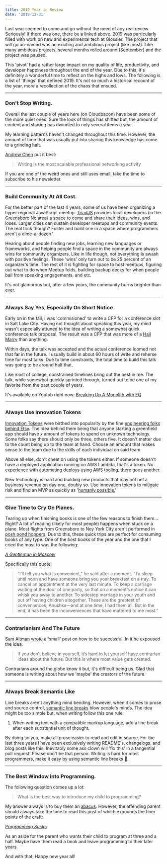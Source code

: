 ```yaml
---
title: 2019 Year in Review
date: '2019-12-31'
---
```


Last year seemed to come and go without the need of any real review.
Seriously! If there was one, there be a linked above.
2019 was particularly filled with work on new and experimental tech at Glossier.
The project that will go un-named was an exciting and ambitious project (like most).
Like many ambitious projects, several months rolled around (September) and the project was paused.


This 'pivot' had a rather large impact on my quality of life,
productivity, and developer happiness throughout the end of the year.
Due to this,
it's definitely a wonderful time to reflect on the highs and lows.
The following is a list of 'things' that defined 2019.
It's not so much a historical recount of the year,
more a recollection of the chaos that ensued.

***

### Don't Stop Writing.

Overall the last couple of years here (on Cloudbacon) have been some of the more quiet ones.
Sure the look of things has shifted but,
the amount of content and sharing has dwindled to only several items a year.

My learning patterns haven't changed throughout this time.
However, the amount of time that was usually put into sharing this knowledge has come to a grinding halt.

[Andrew Chen][chen] put it best:

> Writing is the most scalable professional networking activity

If you are one of the weird ones and still uses email,
take the time to subscribe to his newsletter.

***

### Build Community At All Cost.

For the better part of the last 4 years,
some of us have been organizing a hyper regional JavaScript meetup.
[TriadJS][tjs] provides local developers (in the Greensboro Nc area) a space to come and share their ideas, wins, and loses. 
Larger cities can sustain developer meetups and community events.
The real trick though? 
Foster and build one in a space where programmers aren't a dime-a-dozen.'

Hearing about people finding new jobs,
learning new languages or frameworks,
and helping people find a space in the community are always wins for community organizers.
Like in life though, not everything is awash with positive feelings.
These 'wins' only turn out to be 25 percent of an organizer's time.
The rest of it is fighting for space to host meetups,
figuring out what to do when Meetup folds,
building backup decks for when people bail from speaking engagements, and etc.

It's not glamorous but,
after a few years, the community burns brighter than ever.

***

### Always Say Yes, Especially On Short Notice

Early on in the fall, I was 'commisioned' to write a CFP for a conference slot in Salt Lake City.
Having not thought about speaking this year,
my mind wasn't especially attuned to the idea of writing a somewhat quick conference talk proposal.
The result was a CFP that was more of a [Hail Marry][fball] than anything.

Within days, the talk was accepted and the actual conference loomed not that far in the future.
I usually build in about 60 hours of write and reherse time for most talks.
Due to time constraints, the total time to build this talk was going to be around half that.

Like most of college, constrained timelines bring out the best in me.
The talk, while somewhat quickly sprinted through,
turned out to be one of my favorite from the past couple of years.

It's available on Youtub right now: [Breaking Up A Monolith with EQ][eqt]

***

### Always Use Innovation Tokens

[Innovation Tokens][itoken] were birthed into popularity by the fine [engineering folks behind Etsy][eeng].
The idea behind them being that anyone starting a greenfield app should have _x_ amount of tokens to spend on unknown technology.
Some folks say there should only be three,
others five.
It doesn't matter due to the count being up to the team at hand.
Choose an amount that makes sense to the team due to the skills of each individual on said team.

Above all else, don't cheat on using the tokens either.
If someone doesn't have a deployed application running on AWS Lambda,
that's a token.
No experience with automating deploys using AWS tooling,
there goes another.

New technology is hard and
building new products that may not net a business revenue on day one,
doubly so.
Use innovation tokens to mitigate risk and find an MVP as quickly as '[humanly possible.][poss]'

***

### Give Time to Cry On Planes.

Tearing up when finishing books is one of the few reasons to finish them... Right?
A lot of reading (likely for most people) happens when stuck on a plane.
Most flights from Greensboro to Ney York City aren't performed in [posh pond hoppers][gulf].
Due to this,
these quick trips are perfect for consuming books of any type.
One of the _best_ books of the year and the one that I cried the most to was the following:

_[A Gentleman in Moscow][book]_

Specifically this quote:

> “I’ll tell you what is convenient,” he said after a moment.
> “To sleep until noon and have someone bring you your breakfast on a tray.
> To cancel an appointment at the very last minute.
> To keep a carriage waiting at the door of one party,
> so that on a moment’s notice it can whisk you away to another.
> To sidestep marriage in your youth and put off having children altogether.
> These are the greatest of conveniences, Anushka—and at one time, I had them all.
> But in the end, it has been the inconveniences that have mattered to me most.”

***

### Contrarianism And The Future

[Sam Altman wrote][succ] a 'small' post on how to be successful.
In it he expoused the idea:

> If you don’t believe in yourself, it’s hard to let yourself have contrarian ideas about the future.
> But this is where most value gets created.

Contrarians around the globe know it but,
it's difficult being us.
Glad that someone is writing about how we 'maybe' the creators of the future.

***

### Always Break Semantic Like

Line breaks aren't anything mind bending.
However, when it comes to prose and source control,
[semantic line breaks][lineb] blow people's minds.
The idea might be too simple but, when writing follow this one rule:

1. When writing text with a compatible markup language, add a line break after each substantial unit of thought.

By doing so you, make all prose easier to read and edit in source.
For the last three years I have been exclusively writing README's,
changelogs,
and blog posts like this.
Inevitably some ass clown will 'fix this' in a tangential pull request.
Please don't be that person.
Writing is hard for most programmers,
make it easy by using semantic line breaks 🙏.

***

### The Best Window into Programming.

The following question comes up a lot:

> What is the best way to introduce my child to programming?

My answer always is to buy them an [abacus][abacus].
However,
the affending parent should always take the time to read this post of which expounds the finer points of the craft:

_[Programming Sucks][prog]_

As an aside for the parent who wants their child to program at three and a half.
Maybe have them read a book and leave programming to their later years.

And with that, Happy new year all!

[chen]: https://andrewchen.co/professional-blogging
[tjs]: https://www.meetup.com/Triad-JS
[eqt]: https://youtu.be/m6H-2ta_JJ8
[itoken]: https://mcfunley.com/choose-boring-technology
[eeng]: https://codeascraft.com/
[gulf]: https://www.gulfstream.com/aircraft/gulfstream-g700
[book]: https://www.goodreads.com/book/show/34066798-a-gentleman-in-moscow
[succ]: https://blog.samaltman.com/how-to-be-successful
[lineb]: https://sembr.org/
[abacus]: https://en.wikipedia.org/wiki/Abacus
[prog]: http://www.stilldrinking.org/programming-sucks
[fball]: https://en.wikipedia.org/wiki/Hail_Mary_pass
[poss]: https://media.giphy.com/media/qGy9SDPLTmSkM/giphy.gif
